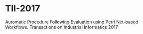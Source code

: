 # TII-2017
Automatic Procedure Following Evaluation using Petri Net-based Workflows. Transactions on Industrial Informatics 2017
